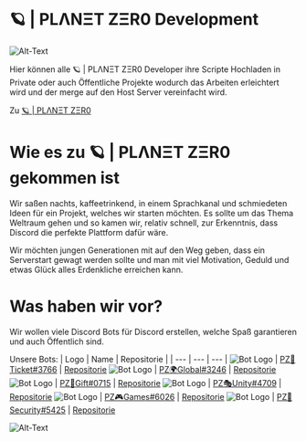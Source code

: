# 🪐 | PLΛNΞT ZΞR0 Development

<img src="https://github.com/PLANET-ZER0-Development/.github/blob/4f579f203797fd56be1f46a9fa74eb00124b91d9/profile/Logo.png" alt="Alt-Text" title="Logo" />

Hier können alle 🪐 | PLΛNΞT ZΞR0 Developer ihre Scripte Hochladen in Private oder auch Öffentliche Projekte wodurch das Arbeiten erleichtert wird und der merge auf den Host Server vereinfacht wird.

Zu <a href="https://discord.gg/vbtxpv47w7">🪐 | PLΛNΞT ZΞR0<a>

# Wie es zu 🪐 | PLΛNΞT ZΞR0 gekommen ist

Wir saßen nachts, kaffeetrinkend, in einem Sprachkanal und schmiedeten Ideen für ein Projekt, welches wir starten möchten. 
Es sollte um das Thema Weltraum gehen und so kamen wir, relativ schnell, zur Erkenntnis, dass Discord die perfekte Plattform dafür wäre. 

Wir möchten jungen Generationen mit auf den Weg geben, dass ein Serverstart gewagt werden sollte und man mit viel Motivation, Geduld und etwas Glück alles Erdenkliche erreichen kann.

# Was haben wir vor?

Wir wollen viele Discord Bots für Discord erstellen, welche Spaß garantieren und auch Öffentlich sind.

Unsere Bots:
| Logo | Name | Repositorie |
| --- | --- | --- |
<img src="https://github.com/PLANET-ZER0-Development/.github/blob/6ab597a6713407ce58e8637d3574433c8f6d94ac/profile/230403.png" alt="Bot Logo" title="Bot Logo"> | <a href="https://discord.gg/JpStcqah5y">PZ🎫Ticket#3766<a> | <a href="https://github.com/PLANET-ZER0-Development/PZ-Ticket">Repositorie</a>
  <img src="https://github.com/PLANET-ZER0-Development/.github/blob/6ab597a6713407ce58e8637d3574433c8f6d94ac/profile/344403.png" alt="Bot Logo" title="Bot Logo"> | <a href="https://discord.gg/JpStcqah5y">PZ🌍Global#3246<a> | <a href="">Repositorie</a>
  <img src="https://github.com/PLANET-ZER0-Development/.github/blob/6ab597a6713407ce58e8637d3574433c8f6d94ac/profile/Present-Gift-Vector-SVG-Icon-9df3.png" alt="Bot Logo" title="Bot Logo"> | <a href="https://discord.gg/JpStcqah5y">PZ🎁Gift#0715<a> | <a href="">Repositorie</a>
  <img src="https://github.com/PLANET-ZER0-Development/.github/blob/6ab597a6713407ce58e8637d3574433c8f6d94ac/profile/1f3ad.png" alt="Bot Logo" title="Bot Logo"> | <a href="https://discord.gg/JpStcqah5y">PZ🎭Unity#4709<a> | <a href="">Repositorie</a>
  <img src="https://github.com/PLANET-ZER0-Development/.github/blob/6ab597a6713407ce58e8637d3574433c8f6d94ac/profile/game-controller-icon-11.png" alt="Bot Logo" title="Bot Logo"> | <a href="https://discord.gg/JpStcqah5y">PZ🎮Games#6026<a> | <a href="">Repositorie</a>
  <img src="https://github.com/PLANET-ZER0-Development/.github/blob/6ab597a6713407ce58e8637d3574433c8f6d94ac/profile/2285238.png" alt="Bot Logo" title="Bot Logo"> | <a href="https://discord.gg/JpStcqah5y">PZ🚨Security#5425<a> | <a href="">Repositorie</a>
  
  <img src="https://github.com/PLANET-ZER0-Development/.github/blob/4f579f203797fd56be1f46a9fa74eb00124b91d9/profile/Logo.png" alt="Alt-Text" title="Logo" />
